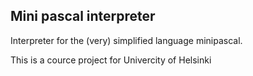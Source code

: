 ## Mini pascal interpreter

Interpreter for the (very) simplified language minipascal. 

This is a cource project for Univercity of Helsinki